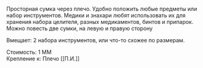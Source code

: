 Просторная сумка через плечо. Удобно положить любые предметы или набор инструментов. Медики и знахари любят использовать их для хранения набора целителя, разных медикаментов, бинтов и припарок. Можно повесть две сумки, на левую и правую сторону

Вмещает: 2 набора инструментов, или что-то схожее по размерам.<br>

Стоимость: 1 ММ<br>
Крепление к: Плечо [[П.И.]]<br>